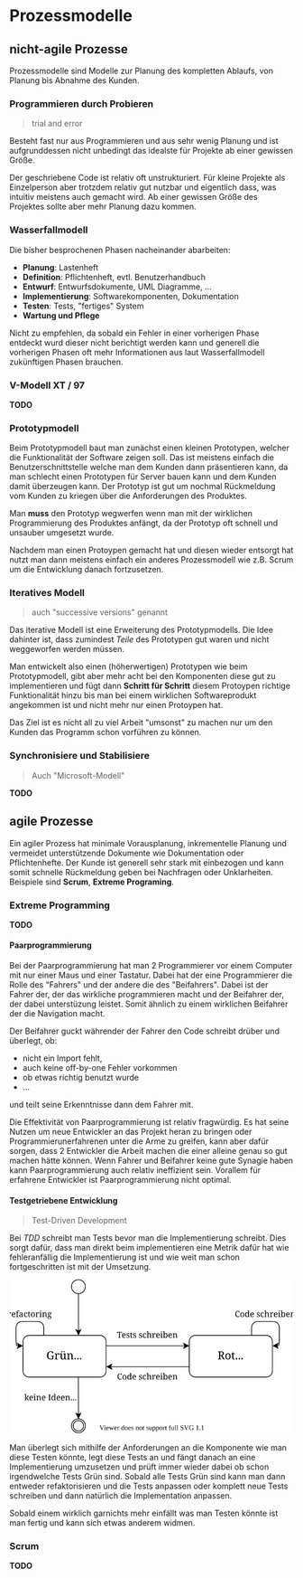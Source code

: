 # Prozessmodelle

## nicht-agile Prozesse

Prozessmodelle sind Modelle zur Planung des kompletten Ablaufs, von Planung bis Abnahme des Kunden.

### Programmieren durch Probieren

> trial and error

Besteht fast nur aus Programmieren und aus sehr wenig Planung und ist aufgrunddessen nicht unbedingt das idealste
für Projekte ab einer gewissen Größe.

Der geschriebene Code ist relativ oft unstrukturiert. Für kleine Projekte als Einzelperson aber trotzdem relativ
gut nutzbar und eigentlich dass, was intuitiv meistens auch gemacht wird. Ab einer gewissen Größe des Projektes
sollte aber mehr Planung dazu kommen.

### Wasserfallmodell

Die bisher besprochenen Phasen nacheinander abarbeiten:

- **Planung**: Lastenheft
- **Definition**: Pflichtenheft, evtl. Benutzerhandbuch
- **Entwurf**: Entwurfsdokumente, UML Diagramme, ...
- **Implementierung**: Softwarekomponenten, Dokumentation
- **Testen**: Tests, "fertiges" System
- **Wartung und Pflege**

Nicht zu empfehlen, da sobald ein Fehler in einer vorherigen Phase entdeckt wurd dieser nicht berichtigt werden kann
und generell die vorherigen Phasen oft mehr Informationen aus laut Wasserfallmodell zukünftigen Phasen brauchen.

### V-Modell XT / 97

**TODO**

### Prototypmodell

Beim Prototypmodell baut man zunächst einen kleinen Prototypen, welcher die Funktionalität der Software zeigen soll. Das
ist meistens einfach die Benutzerschnittstelle welche man dem Kunden dann präsentieren kann, da man schlecht einen
Prototypen für Server bauen kann und dem Kunden damit überzeugen kann. Der Prototyp ist gut um nochmal Rückmeldung vom
Kunden zu kriegen über die Anforderungen des Produktes.

Man **muss** den Prototyp wegwerfen wenn man mit der wirklichen Programmierung des Produktes anfängt, da der Prototyp oft
schnell und unsauber umgesetzt wurde.

Nachdem man einen Protoypen gemacht hat und diesen wieder entsorgt hat nutzt man dann meistens einfach ein anderes Prozessmodell
wie z.B. Scrum um die Entwicklung danach fortzusetzen.

### Iteratives Modell

> auch "successive versions" genannt

Das iterative Modell ist eine Erweiterung des Prototypmodells. Die Idee dahinter ist, dass zumindest *Teile* des Prototypen
gut waren und nicht weggeworfen werden müssen.

Man entwickelt also einen (höherwertigen) Prototypen wie beim Prototypmodell, gibt aber mehr acht bei den Komponenten diese
gut zu implementieren und fügt dann **Schritt für Schritt** diesem Protoypen richtige Funktionalität hinzu bis man bei einem
wirklichen Softwareprodukt angekommen ist und nicht mehr nur einen Protoypen hat.

Das Ziel ist es nicht all zu viel Arbeit "umsonst" zu machen nur um den Kunden das Programm schon vorführen zu können.

### Synchronisiere und Stabilisiere

> Auch "Microsoft-Modell"

**TODO**

## agile Prozesse

Ein agiler Prozess hat minimale Vorausplanung, inkrementelle Planung und vermeidet unterstützende Dokumente wie Dokumentation
oder Pflichtenhefte. Der Kunde ist generell sehr stark mit einbezogen und kann somit schnelle Rückmeldung geben bei Nachfragen
oder Unklarheiten. Beispiele sind **Scrum**, **Extreme Programing**.

### Extreme Programming

**TODO**

#### Paarprogrammierung

Bei der Paarprogrammierung hat man 2 Programmierer vor einem Computer mit nur einer Maus und einer Tastatur. Dabei hat der eine
Programmierer die Rolle des "Fahrers" und der andere die des "Beifahrers". Dabei ist der Fahrer der, der das wirkliche programmieren
macht und der Beifahrer der, der dabei unterstüzung leistet. Somit ähnlich zu einem wirklichen Beifahrer der die Navigation macht.

Der Beifahrer guckt währender der Fahrer den Code schreibt drüber und überlegt, ob:

- nicht ein Import fehlt,
- auch keine off-by-one Fehler vorkommen
- ob etwas richtig benutzt wurde
- ...

und teilt seine Erkenntnisse dann dem Fahrer mit.

Die Effektivität von Paarprogrammierung ist relativ fragwürdig. Es hat seine Nutzen um neue Entwickler an das Projekt heran zu bringen
oder Programmierunerfahrenen unter die Arme zu greifen, kann aber dafür sorgen, dass 2 Entwickler die Arbeit machen die einer alleine
genau so gut machen hätte können. Wenn Fahrer und Beifahrer keine gute Synagie haben kann Paarprogrammierung auch relativ ineffizient sein.
Vorallem für erfahrene Entwickler ist Paarprogrammierung nicht optimal.

#### Testgetriebene Entwicklung

> Test-Driven Development

Bei *TDD* schreibt man Tests bevor man die Implementierung schreibt. Dies sorgt dafür, dass man direkt beim implementieren eine Metrik dafür hat
wie fehleranfällig die Implementierung ist und wie weit man schon fortgeschritten ist mit der Umsetzung.

![Testgetriebene Entwicklung](../assets/swt/tdd.svg)

Man überlegt sich mithilfe der Anforderungen an die Komponente wie man diese Testen könnte, legt diese Tests an und fängt danach an eine
Implementierung umzusetzen und prüft immer wieder dabei ob schon irgendwelche Tests Grün sind. Sobald alle Tests Grün sind kann man dann
entweder refaktorisieren und die Tests anpassen oder komplett neue Tests schreiben und dann natürlich die Implementation anpassen.

Sobald einem wirklich garnichts mehr einfällt was man Testen könnte ist man fertig und kann sich etwas anderem widmen.

### Scrum

**TODO**

